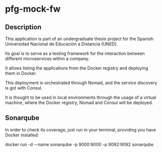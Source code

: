 # pfg-mock-fw

## Description

This application is part of an undergraduate thesis project for the Spanish Universidad Nacional de Educación a Distancia (UNED). 

Its goal is to serve as a testing framework for the interaction between different microservices within a company. 

It allows listing the applications from the Docker registry and deploying them in Docker.

This deployment is orchestrated through Nomad, and the service discovery is got with Consul.

It is thought to be used in local environments through the usage of a virtual machine, where the Docker registry, Nomad and Consul will be deployed.

## Sonarqube

In order to check its coverage, just run in your terminal, providing you have Docker installed:

docker run -d --name sonarqube -p 9000:9000 -p 9092:9092 sonarqube
